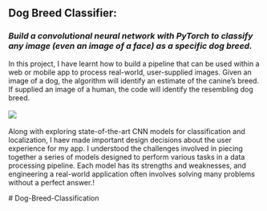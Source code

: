 <p><h2><strong>Dog Breed Classifier:</strong></h2><em><h3> Build a convolutional neural network with PyTorch to classify any image (even an image of a face) as a specific dog breed.</h3></em></p>

<p>In this project, I have learnt how to build a pipeline that can be used within a web or mobile app to process real-world, user-supplied images. Given an image of a dog, the algorithm will identify an estimate of the canine’s breed. If supplied an image of a human, the code will identify the resembling dog breed.<br>
  <br>
<img src="https://github.com/udacity/deep-learning-v2-pytorch/blob/master/project-dog-classification/images/sample_dog_output.png">
<br>
  <br>
Along with exploring state-of-the-art CNN models for classification and localization, I haev made important design decisions about the user experience for my app. I understood the challenges involved in piecing together a series of models designed to perform various tasks in a data processing pipeline. Each model has its strengths and weaknesses, and engineering a real-world application often involves solving many problems without a perfect answer.!</p>
# Dog-Breed-Classification
